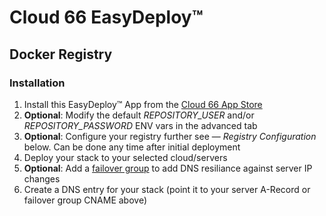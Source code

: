 # Cloud 66 EasyDeploy&trade;

## Docker Registry

### Installation 
1. Install this EasyDeploy&trade; App from the [Cloud 66 App Store](https://app.cloud66.com/easydeploys)
2. **Optional**: Modify the default *REPOSITORY_USER* and/or *REPOSITORY_PASSWORD* ENV vars in the advanced tab 
3. **Optional**: Configure your registry further see — *Registry Configuration* below. Can be done any time after initial deployment
4. Deploy your stack to your selected cloud/servers
6. **Optional**: Add a [failover group](http://help.cloud66.com/network/failover-groups) to add DNS resiliance against server IP changes
3. Create a DNS entry for your stack (point it to your server A-Record or failover group CNAME above)
